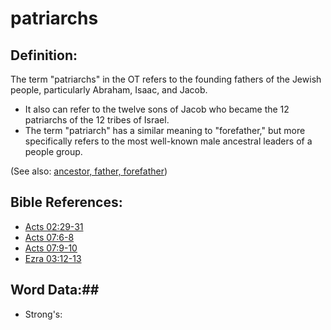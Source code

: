 # patriarchs #

## Definition: ##

The term "patriarchs" in the OT refers to the founding fathers of the Jewish people, particularly Abraham, Isaac, and Jacob.

* It also can refer to the twelve sons of Jacob who became the 12 patriarchs of the 12 tribes of Israel.
* The term "patriarch" has a similar meaning to "forefather," but more specifically refers to the most well-known male ancestral leaders of a people group.

(See also: [ancestor, father, forefather](../other/father.md))

## Bible References: ##

* [Acts 02:29-31](rc://en/tn/help/act/02/29)
* [Acts 07:6-8](rc://en/tn/help/act/07/06)
* [Acts 07:9-10](rc://en/tn/help/act/07/09)
* [Ezra 03:12-13](rc://en/tn/help/ezr/03/12)

## Word Data:##

* Strong's: 

